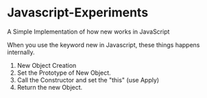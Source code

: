 # Javascript-Experiments
A Simple Implementation of how new works in JavaScript

When you use the keyword new in Javascript, these things happens internally.

1. New Object Creation
2. Set the Prototype of New Object.
3. Call the Constructor and set the "this" (use Apply)
4. Return the new Object.
